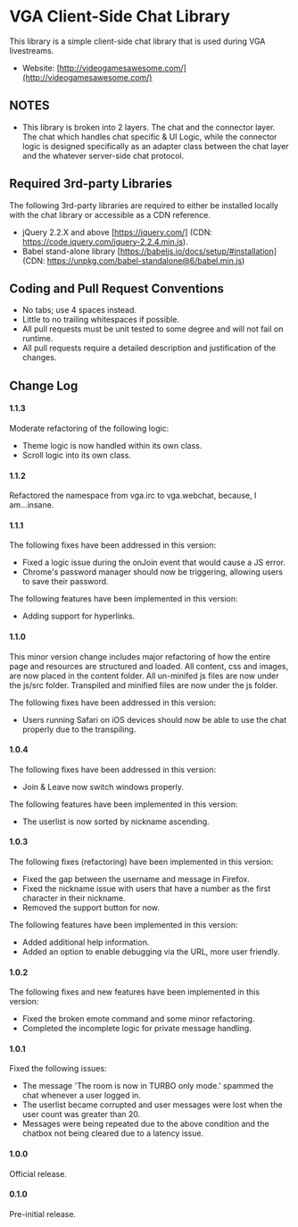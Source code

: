 VGA Client-Side Chat Library
===========

This library is a simple client-side chat library that is used during VGA livestreams.

* Website: [http://videogamesawesome.com/](http://videogamesawesome.com/)

NOTES
-----------

* This library is broken into 2 layers.  The chat and the connector layer.  The chat which handles chat specific & UI Logic, while the connector logic is designed specifically as an adapter class between the chat layer and the whatever server-side chat protocol.

Required 3rd-party Libraries
-----------
The following 3rd-party libraries are required to either be installed locally with the chat library or accessible as a CDN reference.

* jQuery 2.2.X and above [https://jquery.com/] (CDN: https://code.jquery.com/jquery-2.2.4.min.js).
* Babel stand-alone library [https://babeljs.io/docs/setup/#installation] (CDN: https://unpkg.com/babel-standalone@6/babel.min.js)

Coding and Pull Request Conventions
-----------

* No tabs; use 4 spaces instead.
* Little to no trailing whitespaces if possible.
* All pull requests must be unit tested to some degree and will not fail on runtime.
* All pull requests require a detailed description and justification of the changes.

Change Log
-----------

#### 1.1.3
Moderate refactoring of the following logic:
* Theme logic is now handled within its own class.
* Scroll logic into its own class.

#### 1.1.2
Refactored the namespace from vga.irc to vga.webchat, because, I am...insane.

#### 1.1.1
The following fixes have been addressed in this version:
* Fixed a logic issue during the onJoin event that would cause a JS error.
* Chrome's password manager should now be triggering, allowing users to save their password.

The following features have been implemented in this version:
* Adding support for hyperlinks.

#### 1.1.0
This minor version change includes major refactoring of how the entire page and resources are structured and loaded.  All content, css and images, are now placed in the content folder.  All un-minifed js files are now under the js/src folder.  Transpiled and minified files are now under the js folder.

The following fixes have been addressed in this version:
* Users running Safari on iOS devices should now be able to use the chat properly due to the transpiling.

#### 1.0.4
The following fixes have been addressed in this version:
* Join & Leave now switch windows properly.

The following features have been implemented in this version:
* The userlist is now sorted by nickname ascending.

#### 1.0.3
The following fixes (refactoring) have been implemented in this version:
* Fixed the gap between the username and message in Firefox.
* Fixed the nickname issue with users that have a number as the first character in their nickname.
* Removed the support button for now.

The following features have been implemented in this version:
* Added additional help information.
* Added an option to enable debugging via the URL, more user friendly.

#### 1.0.2
The following fixes and new features have been implemented in this version:
* Fixed the broken emote command and some minor refactoring.
* Completed the incomplete logic for private message handling.

#### 1.0.1
Fixed the following issues:
* The message 'The room is now in TURBO only mode.' spammed the chat whenever a user logged in.
* The userlist became corrupted and user messages were lost when the user count was greater than 20.
* Messages were being repeated due to the above condition and the chatbox not being cleared due to a latency issue.

#### 1.0.0
Official release.

#### 0.1.0
Pre-initial release.
